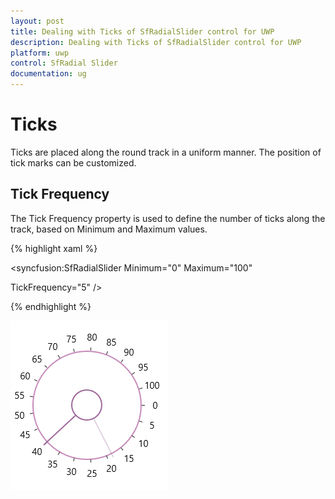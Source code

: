 ```yaml
---
layout: post
title: Dealing with Ticks of SfRadialSlider control for UWP
description: Dealing with Ticks of SfRadialSlider control for UWP 
platform: uwp
control: SfRadial Slider 
documentation: ug
---
```


# Ticks 

Ticks are placed along the round track in a uniform manner. The position of tick marks can be customized.

## Tick Frequency

The Tick Frequency property is used to define the number of ticks along the track, based on Minimum and Maximum values.

{% highlight xaml %}

<syncfusion:SfRadialSlider Minimum="0" Maximum="100"  

TickFrequency="5" />

{% endhighlight %}

![](Concepts--and-Features_images/Concepts--and-Features_img2.png)
